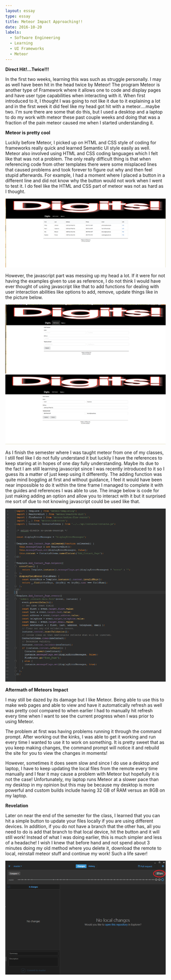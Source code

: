 ```yaml
---
layout: essay
type: essay
title: Meteor Impact Approaching!!
date: 2016-10-20
labels:
  - Software Engineering
  - Learning
  - UI Frameworks
  - Meteor
---
```


**Direct Hit!...Twice!!!**

In the first two weeks, learning this was such as struggle personally. I may as well have been hit in the head twice by Meteor! The program Meteor is another type of Framework where it allows one to code and display
pages and have user type capabilities when interacting with it. When first introduced to it, I thought I was going to not like it due to it 
explaining a lot and in the first week it did feel like my head got hit with a meteor....maybe two. I'm sure there are some that do this, but I 
used a desktop and a laptop to do my work with meteor these past couple weeks and doing that was a fraction of the pain meteor caused me when I
started understanding it. 

**Meteor is pretty cool**

Luckily before Meteor, I picked up on HTML and CSS style of coding for frameworks really quick and learned Semantic UI style easily as well. Meteor also 
involved using HTML and CSS coding languages which I felt like that was not a problem. The only really difficult thing is that when referencing code from 
other templates there were some misplaced lines that caused problems and took forever to figure out why and then feel stupid afterwards. For example, I had a 
moment where I placed a button in a different line and did not know why the button would not work when I went to test it. I do feel like the HTML and CSS part
of meteor was not as hard as I thought.

<img class="ui image" src="../images/Digits-Home-Page.png">

However, the javascript part was messing up my head a lot. If it were for not having the examples given to use as reference, I do not think I would have ever thought
of using javascript like that to add functions for dealing with user interaction abilities like options to add, remove, update things like in the picture below.

<img class="ui image" src="../images/add-contact-page.png">

<img class="ui image" src="../images/edit-delete-Page.png">

As I finish the semester where I was taught meteor from one of my classes, I still feel like I do not fully understand it but luckily I have the references to keep staring at in hopes of one day fully understanding.
Maybe its due to the fact I am still learning javascript since I was recently introduced to it so I guess its a matter of just keep using it differently. The adding
function was quite mind boggling at first and without guidance, I feel it would have been near impossible to do it within the time frame I managed to complete it with
the guides and references I was able to use. The image below is code for just making adding an option and allow you to interact with it but it surprised me sort of due 
to not knowing javascript could be used like that.

<img class="ui image" src="../images/add-contact-code.png">

**Aftermath of Meteors Impact**

I may still be dazed by its damage but I like Meteor. Being able to use this to make web pages and able to view and have it automatically refresh as well was pretty cool compared to when earlier I had to manually hit refresh every time when I want to see the current progress when I was prior to using Meteor. 

The problem at first was having problems running it through the command prompt. After working out the kinks, I was able to get it working and run every time I wanted to use it to work on something. It is pretty sweet that as you keep making changes, the command prompt will notice it and rebuild the site for you to view the changes in moments!

However, sometimes it does seem slow and since I do use a desktop and laptop, I have to keep updating the local files from the remote every time manually and I fear it may cause a problem with Meteor but hopefully it is
not the case! Unfortunately, my laptop runs Meteor at a slower pace than my desktop in my opinion but this may be because my desktop is more powerful and custom builds include having
32 GB of RAM versus an 8GB on my laptop. 

**Revelation**

Later on near the end of the semester for the class, I learned that you can hit a simple button to update your files locally if you are using different devices. In addition, if you do not have a branch that the other has, all you need to do is add that branch to that local device, hit the button and it will still work! Instead of what I was doing earlier, this is much simpler and less of a headache! I wish I knew that before hand and not spend about 3 minutes doing my old method where you delete it, download the remote to local, reinstall meteor stuff and continue my work! Such a life saver!

<img class="ui image" src="../images/sync.png">